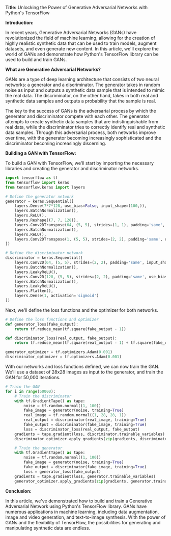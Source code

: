**Title:** Unlocking the Power of Generative Adversarial Networks with Python's TensorFlow

**Introduction:**

In recent years, Generative Adversarial Networks (GANs) have revolutionized the field of machine learning, allowing for the creation of highly realistic synthetic data that can be used to train models, augment datasets, and even generate new content. In this article, we'll explore the world of GANs and demonstrate how Python's TensorFlow library can be used to build and train GANs.

**What are Generative Adversarial Networks?**

GANs are a type of deep learning architecture that consists of two neural networks: a generator and a discriminator. The generator takes in random noise as input and outputs a synthetic data sample that is intended to mimic the real data. The discriminator, on the other hand, takes in both real and synthetic data samples and outputs a probability that the sample is real.

The key to the success of GANs is the adversarial process by which the generator and discriminator compete with each other. The generator attempts to create synthetic data samples that are indistinguishable from real data, while the discriminator tries to correctly identify real and synthetic data samples. Through this adversarial process, both networks improve over time, with the generator becoming increasingly sophisticated and the discriminator becoming increasingly discerning.

**Building a GAN with TensorFlow:**

To build a GAN with TensorFlow, we'll start by importing the necessary libraries and creating the generator and discriminator networks.

```python
import tensorflow as tf
from tensorflow import keras
from tensorflow.keras import layers

# Define the generator network
generator = keras.Sequential([
    layers.Dense(7*7*128, use_bias=False, input_shape=(100,)),
    layers.BatchNormalization(),
    layers.ReLU(),
    layers.Reshape((7, 7, 128)),
    layers.Conv2DTranspose(64, (5, 5), strides=(1, 1), padding='same', use_bias=False),
    layers.BatchNormalization(),
    layers.ReLU(),
    layers.Conv2DTranspose(1, (5, 5), strides=(2, 2), padding='same', use_bias=False, activation='tanh')
])

# Define the discriminator network
discriminator = keras.Sequential([
    layers.Conv2D(64, (5, 5), strides=(2, 2), padding='same', input_shape=[28, 28, 1]),
    layers.BatchNormalization(),
    layers.LeakyReLU(),
    layers.Conv2D(128, (5, 5), strides=(2, 2), padding='same', use_bias=False),
    layers.BatchNormalization(),
    layers.LeakyReLU(),
    layers.Flatten(),
    layers.Dense(1, activation='sigmoid')
])
```

Next, we'll define the loss functions and the optimizer for both networks.

```python
# Define the loss functions and optimizer
def generator_loss(fake_output):
    return tf.reduce_mean(tf.square(fake_output - 1))

def discriminator_loss(real_output, fake_output):
    return tf.reduce_mean(tf.square(real_output - 1) + tf.square(fake_output))

generator_optimizer = tf.optimizers.Adam(0.001)
discriminator_optimizer = tf.optimizers.Adam(0.001)
```

With our networks and loss functions defined, we can now train the GAN. We'll use a dataset of 28x28 images as input to the generator, and train the GAN for 50,000 iterations.

```python
# Train the GAN
for i in range(50000):
    # Train the discriminator
    with tf.GradientTape() as tape:
        noise = tf.random.normal((1, 100))
        fake_image = generator(noise, training=True)
        real_image = tf.random.normal((1, 28, 28, 1))
        real_output = discriminator(real_image, training=True)
        fake_output = discriminator(fake_image, training=True)
        loss = discriminator_loss(real_output, fake_output)
    gradients = tape.gradient(loss, discriminator.trainable_variables)
    discriminator_optimizer.apply_gradients(zip(gradients, discriminator.trainable_variables))

    # Train the generator
    with tf.GradientTape() as tape:
        noise = tf.random.normal((1, 100))
        fake_image = generator(noise, training=True)
        fake_output = discriminator(fake_image, training=True)
        loss = generator_loss(fake_output)
    gradients = tape.gradient(loss, generator.trainable_variables)
    generator_optimizer.apply_gradients(zip(gradients, generator.trainable_variables))
```

**Conclusion:**

In this article, we've demonstrated how to build and train a Generative Adversarial Network using Python's TensorFlow library. GANs have numerous applications in machine learning, including data augmentation, image and video generation, and text-to-image synthesis. With the power of GANs and the flexibility of TensorFlow, the possibilities for generating and manipulating synthetic data are endless.